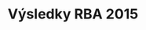 ---
layout: post_redirect
title: Výsledky RBA 2015
categories: results
link: /pdf/results/2015-Vysledky.pdf
front_img: /img/galleries/2015.jpg
---